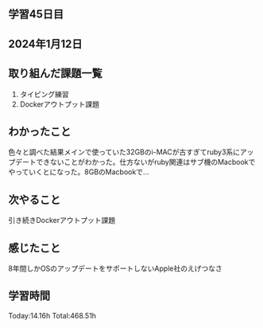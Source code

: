 ## 学習45日目
## 2024年1月12日
## 取り組んだ課題一覧
1. タイピング練習
1. Dockerアウトプット課題
## わかったこと
色々と調べた結果メインで使っていた32GBのi-MACが古すぎてruby3系にアップデートできないことがわかった。仕方ないがruby関連はサブ機のMacbookでやっていくとになった。8GBのMacbookで…
## 次やること
引き続きDockerアウトプット課題
## 感じたこと
8年間しかOSのアップデートをサポートしないApple社のえげつなさ
## 学習時間
 Today:14.16h
 Total:468.51h
